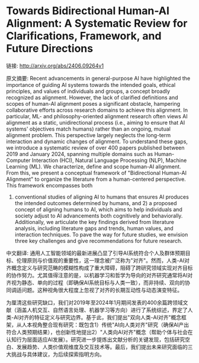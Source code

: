 # Towards Bidirectional Human-AI Alignment: A Systematic Review for Clarifications, Framework, and Future Directions

链接: http://arxiv.org/abs/2406.09264v1

原文摘要:
Recent advancements in general-purpose AI have highlighted the importance of
guiding AI systems towards the intended goals, ethical principles, and values
of individuals and groups, a concept broadly recognized as alignment. However,
the lack of clarified definitions and scopes of human-AI alignment poses a
significant obstacle, hampering collaborative efforts across research domains
to achieve this alignment. In particular, ML- and philosophy-oriented alignment
research often views AI alignment as a static, unidirectional process (i.e.,
aiming to ensure that AI systems' objectives match humans) rather than an
ongoing, mutual alignment problem. This perspective largely neglects the
long-term interaction and dynamic changes of alignment. To understand these
gaps, we introduce a systematic review of over 400 papers published between
2019 and January 2024, spanning multiple domains such as Human-Computer
Interaction (HCI), Natural Language Processing (NLP), Machine Learning (ML). We
characterize, define and scope human-AI alignment. From this, we present a
conceptual framework of "Bidirectional Human-AI Alignment" to organize the
literature from a human-centered perspective. This framework encompasses both
1) conventional studies of aligning AI to humans that ensures AI produces the
intended outcomes determined by humans, and 2) a proposed concept of aligning
humans to AI, which aims to help individuals and society adjust to AI
advancements both cognitively and behaviorally. Additionally, we articulate the
key findings derived from literature analysis, including literature gaps and
trends, human values, and interaction techniques. To pave the way for future
studies, we envision three key challenges and give recommendations for future
research.

中文翻译:
通用人工智能领域的最新进展凸显了引导AI系统符合个人及群体预期目标、伦理原则与价值观的重要性，这一理念被广泛称为"对齐"。然而，人类-AI对齐概念定义与研究范畴的模糊性构成了重大障碍，阻碍了跨研究领域实现对齐目标的协作努力。尤其值得注意的是，以机器学习和哲学为导向的对齐研究通常将AI对齐视为静态、单向的过程（即确保AI系统目标与人类一致），而非持续、双向的协同调适问题。这种视角很大程度上忽视了对齐的长期互动性与动态演变特征。

为厘清这些研究缺口，我们对2019年至2024年1月期间发表的400余篇跨领域文献（涵盖人机交互、自然语言处理、机器学习等方向）进行了系统综述，界定了人类-AI对齐的特征定义与研究边界。基于此，我们提出"双向人类-AI对齐"概念框架，从人本视角整合现有研究：既包含1）传统"AI向人类对齐"研究（确保AI产出符合人类预期结果），也创新性地提出2）"人类向AI对齐"概念（帮助个体与社会在认知行为层面适应AI发展）。研究进一步提炼出文献分析的关键发现，包括研究空白、发展趋势、人类价值观维度及交互技术等。最后，我们提出未来研究面临的三大挑战与具体建议，为后续探索指明方向。

